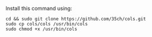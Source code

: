 Install this command using:

```
cd && sudo git clone https://github.com/35ch/cols.git
sudo cp cols/cols /usr/bin/cols
sudo chmod +x /usr/bin/cols
```
